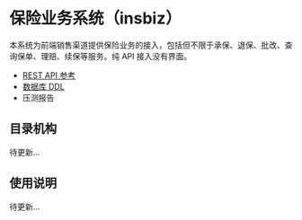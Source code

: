 # 保险业务系统（insbiz）

本系统为前端销售渠道提供保险业务的接入，包括但不限于承保、退保、批改、查询保单、理赔、续保等服务。纯 API 接入没有界面。

- [REST API 参考](./REST-API-reference.md)
- [数据库 DDL](../.github/tree/main/profile/成立初期/sql)
- 压测报告

## 目录机构

待更新...

## 使用说明

待更新...
